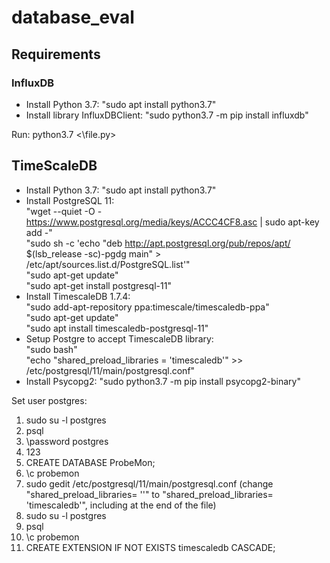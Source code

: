 # database_eval
## Requirements
### InfluxDB
- Install Python 3.7: "sudo apt install python3.7"
- Install library InfluxDBClient: "sudo python3.7 -m pip install influxdb"

Run: python3.7 <\file.py>

## TimeScaleDB
- Install Python 3.7: "sudo apt install python3.7"  
- Install PostgreSQL 11:  
    "wget --quiet -O - https://www.postgresql.org/media/keys/ACCC4CF8.asc | sudo apt-key add -"  
    "sudo sh -c 'echo "deb http://apt.postgresql.org/pub/repos/apt/ $(lsb_release -sc)-pgdg main" > /etc/apt/sources.list.d/PostgreSQL.list'"  
    "sudo apt-get update"  
    "sudo apt-get install postgresql-11"  
- Install TimescaleDB 1.7.4:  
    "sudo add-apt-repository ppa:timescale/timescaledb-ppa"  
    "sudo apt-get update"  
    "sudo apt install timescaledb-postgresql-11"  
- Setup Postgre to accept TimescaleDB library:  
    "sudo bash"  
    "echo "shared_preload_libraries = 'timescaledb'" >> /etc/postgresql/11/main/postgresql.conf"
- Install Psycopg2: "sudo python3.7 -m pip install psycopg2-binary"  

Set user postgres:
1. sudo su -l postgres
2. psql
3. \password postgres
4. 123
5. CREATE DATABASE ProbeMon;
6. \c probemon
7. sudo gedit /etc/postgresql/11/main/postgresql.conf (change "shared_preload_libraries= ''" to "shared_preload_libraries= 'timescaledb'", including at the end of the file)
8. sudo su -l postgres
9. psql
10. \c probemon
11. CREATE EXTENSION IF NOT EXISTS timescaledb CASCADE;